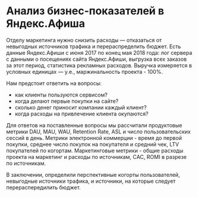 # Анализ бизнес-показателей в Яндекс.Афиша

Отделу маркетинга нужно снизить расходы — отказаться от невыгодных источников трафика и перераспределить бюджет.
Есть данные Яндекс.Афиши с июня 2017 по конец мая 2018 года: лог сервера с данными о посещениях сайта Яндекс.Афиши, 
выгрузка всех заказов за этот период, статистика рекламных расходов. Выручка измеряется в условных единицах — у.е., маржинальность проекта - 100%.

Нам предстоит ответить на вопросы:

- как клиенты пользуются сервисом?
- когда делают первые покупки на сайте?
- сколько денег приносит компании каждый клиент?
- когда расходы на привлечение клиента окупаются?

Для ответов на поставленные вопросы мы рассчитали продуктовые метрики DAU, MAU, WAU, Retention Rate, ASL и число пользовательских сессий в день. 
Метрики электронной коммерции - время до первой покупки, среднее число покупок на покупателя и средний чек, LTV покупателей по когортам. 
Маркетинговые метрики - общие расходы проекта на маркетинг и расходы по источникам, СAC, ROMI в разрезе по источникам.

В заключении, определили перспективные когорты пользователей, невыгодные источники трафика, и источники, на которые следует перераспередилить бюджет.
